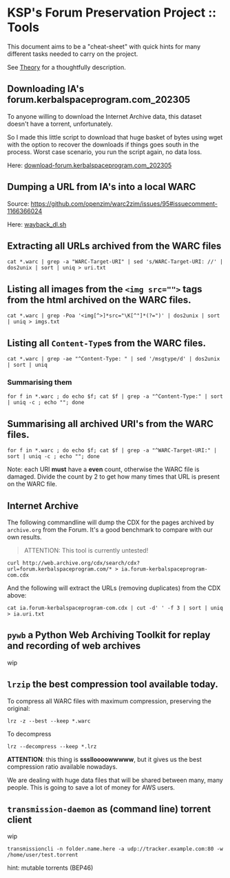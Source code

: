 # KSP's Forum Preservation Project :: Tools

This document aims to be a "cheat-sheet" with quick hints for many different tasks needed to carry on the project.

See [Theory](./Theory.md) for a thoughtfully description.


## Downloading IA's forum.kerbalspaceprogram.com_202305

To anyone willing to download the Internet Archive data, this dataset doesn't have a torrent, unfortunately.

So I made this little script to download that huge basket of bytes using wget with the option to recover the downloads if things goes south in the process. Worst case scenario, you run the script again, no data loss. 

Here: [download-forum.kerbalspaceprogram.com_202305](../Source/bash/download-forum.kerbalspaceprogram.com_202305.sh)


## Dumping a URL from IA's into a local WARC

Source: https://github.com/openzim/warc2zim/issues/95#issuecomment-1166366024

Here: [wayback_dl.sh](../Source/bash/wayback_dl.sh)


## Extracting all URLs archived from the WARC files

```
cat *.warc | grep -a "WARC-Target-URI" | sed 's/WARC-Target-URI: //' | dos2unix | sort | uniq > uri.txt

```

## Listing all images from the `<img src="">` tags from the html archived on the WARC files.

```
cat *.warc | grep -Poa '<img[^>]*src="\K[^"]*(?=")' | dos2unix | sort | uniq > imgs.txt
```

## Listing all `Content-Type`s from the WARC files.

```
cat *.warc | grep -ae "^Content-Type: " | sed '/msgtype/d' | dos2unix | sort | uniq
```

### Summarising them

```
for f in *.warc ; do echo $f; cat $f | grep -a "^Content-Type:" | sort | uniq -c ; echo ""; done
```

## Summarising all archived URI's from the WARC files.

```
for f in *.warc ; do echo $f; cat $f | grep -a "^WARC-Target-URI:" | sort | uniq -c ; echo ""; done
```

Note: each URI **must** have a **even** count, otherwise the WARC file is damaged. Divide the count by 2 to get how many times that URL is present on the WARC file.


## Internet Archive

The following commandline will dump the CDX for the pages archived by `archive.org` from the Forum. It's a good benchmark to compare with our own results.

> ATTENTION: This tool is currently untested!

```
curl http://web.archive.org/cdx/search/cdx?url=forum.kerbalspaceprogram.com/* > ia.forum-kerbalspaceprogram-com.cdx
```

And the following will extract the URLs (removing duplicates) from the CDX above:

```
cat ia.forum-kerbalspaceprogram-com.cdx | cut -d' ' -f 3 | sort | uniq > ia.uri.txt

```


## `pywb` a Python Web Archiving Toolkit for replay and recording of web archives

wip


## `lrzip` the best compression tool available today.

To compress all WARC files with maximum compression, preserving the original:

	lrz -z --best --keep *.warc

To decompress

	lrz --decompress --keep *.lrz

**ATTENTION**: this thing is **ssslloooowwwww**, but it gives us the best compression ratio available nowadays.

We are dealing with huge data files that will be shared between many, many people. This is going to save a lot of money for AWS users.


## `transmission-daemon` as (command line) torrent client

wip

	transmissioncli -n folder.name.here -a udp://tracker.example.com:80 -w /home/user/test.torrent

hint: mutable torrents (BEP46)
